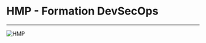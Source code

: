 # HMP - Formation DevSecOps

____________________________________________________________________________________________________________
   ![HMP](https://github.com/user-attachments/assets/e7576c9a-c7bd-4150-aba2-9adee745a976)
